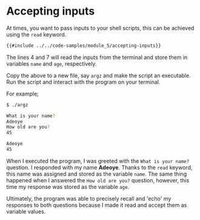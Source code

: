 # Accepting inputs

At times, you want to pass inputs to your shell scripts, this can be achieved
using the `read` keyword.

```sh
{{#include ../../code-samples/module_5/accepting-inputs}}
```

The lines <span class= "line-number"> 4 </span> and <span class= "line-number"> 7 </span> will read the inputs from the terminal and store them in variables `name` and `age`, respectively.

Copy the above to a new file, say `argz` and make the script an executable. Run the script and interact with the program on your terminal.

For example;

```sh
$ ./argz

What is your name?
Adeoye
How old are you?
45

Adeoye
45
```

When I executed the program, I was greeted with the `What is your name?` question. I responded with my name **Adeoye**. Thanks to the `read` keyword, this name was assigned and stored as the variable `name`. The same thing happened when I answered the `How old are you?` question, however, this time my response was stored as the variable `age`.

Ultimately, the program was able to precisely recall and 'echo' my responses to both questions because I made it read and accept them as variable values.
